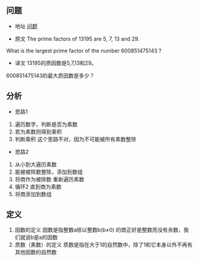 ## 问题
- 地址
[问题](https://projecteuler.net/problem=3)

- 原文
The prime factors of 13195 are 5, 7, 13 and 29.

What is the largest prime factor of the number 600851475143 ?

- 译文
13195的质因数是5,7,13和29。

600851475143的最大质因数是多少？

## 分析
- 思路1
1. 遍历数字，判断是否为素数
2. 若为素数则得到乘积
3. 判断乘积
这个思路不对，因为不可能被所有素数整除

- 思路2
1. 从小到大遍历素数
2. 能被被除数整除，添加到数组
3. 将商作为被除数 重新遍历素数
4. 循环2 直到商为素数
5. 将商添加到数组


## 定义
1. 因数的定义
   因数是指整数a除以整数b(b≠0) 的商正好是整数而没有余数，我们就说b是a的因数
2. 质数（素数）的定义
   质数是指在大于1的自然数中，除了1和它本身以外不再有其他因数的自然数

